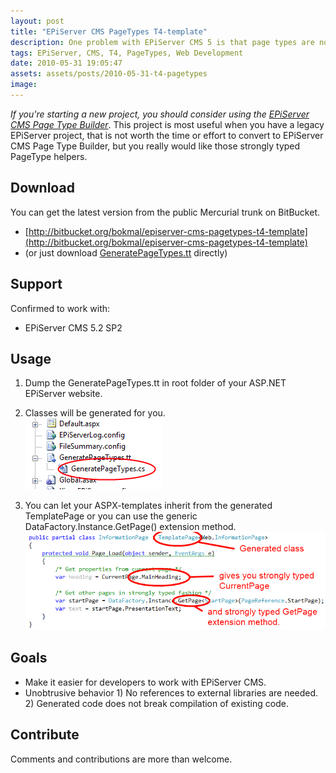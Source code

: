 ```yaml
---
layout: post
title: "EPiServer CMS PageTypes T4-template"
description: One problem with EPiServer CMS 5 is that page types are not strongly typed in the programming interface. You get property bags which are very error prone, where as you would like to work with strongly typed POCOs. Here's a T4 template which will connect to EPiServer database and generate POCOs that you can work with.
tags: EPiServer, CMS, T4, PageTypes, Web Development
date: 2010-05-31 19:05:47
assets: assets/posts/2010-05-31-t4-pagetypes
image: 
---
```


_If you're starting a new project, you should consider using the [EPiServer CMS Page Type Builder](http://pagetypebuilder.codeplex.com/)_. This project is most useful when you have a legacy EPiServer project, that is not worth the time or effort to convert to EPiServer CMS Page Type Builder, but you really would like those strongly typed PageType helpers.

## Download

You can get the latest version from the public Mercurial trunk on BitBucket.

* [http://bitbucket.org/bokmal/episerver-cms-pagetypes-t4-template](http://bitbucket.org/bokmal/episerver-cms-pagetypes-t4-template)
* (or just download [GeneratePageTypes.tt](/assets/posts/2010-05-31-t4-pagetypes/GeneratePageTypes.tt) directly)

## Support

Confirmed to work with:

* EPiServer CMS 5.2 SP2

## Usage

1. Dump the GeneratePageTypes.tt in root folder of your ASP.NET EPiServer website.

2. Classes will be generated for you.  
    ![generate page types](/assets/posts/2010-05-31-t4-pagetypes/generatepagetypes.png)

3. You can let your ASPX-templates inherit from the generated TemplatePage<TPageType> or you can use the generic DataFactory.Instance.GetPage<TPageType>() extension method.  
    ![strongly typed example](/assets/posts/2010-05-31-t4-pagetypes/stronglytypedexample.png)

## Goals

* Make it easier for developers to work with EPiServer CMS.
* Unobtrusive behavior 1) No references to external libraries are needed. 2) Generated code does not break compilation of existing code.

## Contribute

Comments and contributions are more than welcome.
